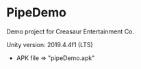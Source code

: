 # PipeDemo
Demo project for Creasaur Entertainment Co.

Unity version: 2019.4.4f1 (LTS)

- APK file => "pipeDemo.apk"
